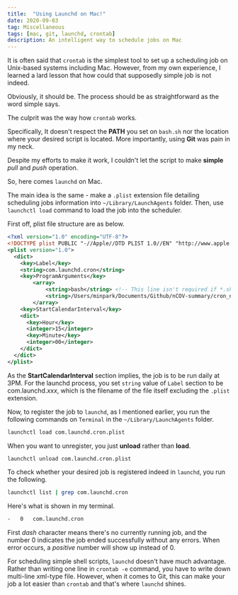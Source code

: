 ```yaml
---
title:  "Using Launchd on Mac!"
date: 2020-09-03
tag: Miscellaneous
tags: [mac, git, launchd, crontab]
description: An intelligent way to schedule jobs on Mac
---
```

It is often said that `crontab` is the simplest tool to set up a scheduling job on Unix-based systems including Mac. However, from my own experience, I learned a lard lesson that how could that supposedly simple job is not indeed.  

Obviously, it should be. The process should be as straightforward as the word simple says.

The culprit was the way how `crontab` works.

Specifically, It doesn't respect the **PATH** you set on `bash.sh` nor the location where your desired script is located. More importantly, using **Git** was pain in my neck.

Despite my efforts to make it work, I couldn't let the script to make **simple** *pull* and *push* operation.


So, here comes `launchd` on Mac.

The main idea is the same - make a `.plist` extension file detailing scheduling jobs information into `~/Library/LaunchAgents` folder. Then, use `launchctl load` command to load the job into the scheduler.


First off, plist file structure are as below.

```xml
<?xml version="1.0" encoding="UTF-8"?>
<!DOCTYPE plist PUBLIC "-//Apple//DTD PLIST 1.0//EN" "http://www.apple.com/DTDs/PropertyList-1.0.dtd">
<plist version="1.0">
  <dict>
    <key>Label</key>
    <string>com.launchd.cron</string>
    <key>ProgramArguments</key>
        <array>
            <string>bash</string> <!-- This line isn't required if *.sh is already executable -->
            <string>/Users/minpark/Documents/Github/nCOV-summary/cron_nCOV.sh</string>
        </array>
    <key>StartCalendarInterval</key>
    <dict>
      <key>Hour</key>
      <integer>15</integer>
      <key>Minute</key>
      <integer>00</integer>
    </dict>
  </dict>
</plist>
```

As the **StartCalendarInterval** section implies, the job is to be run daily at 3PM. For the launchd process, you set `string` value of `Label` section to be com.launchd.*xxx*, which is the filename of the file itself excluding the `.plist` extension.

Now, to register the job to `launchd`, as I mentioned earlier, you run the following commands on `Terminal` in the `~/Library/LaunchAgents` folder.

```bash
launchctl load com.launchd.cron.plist
```

When you want to unregister, you just **unload** rather than **load**.

```bash
launchctl unload com.launchd.cron.plist
```

To check whether your desired job is registered indeed in `launchd`, you run the following.

```bash
launchctl list | grep com.launchd.cron
```

Here's what is shown in my terminal.

```bash
-	0	com.launchd.cron
```

First *dash* character means there's no currently running job, and the number 0 indicates the job ended successfully without any errors. When error occurs, a *positive* number will show up instead of 0.


For scheduling simple shell scripts, `launchd` doesn't have much advantage. Rather than writing one line in `crontab -e` command, you have to write down multi-line xml-type file. However, when it comes to Git, this can make your job a lot easier than `crontab` and that's where `launchd` shines.
